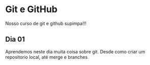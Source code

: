 # Git e GitHub

Nosso curso de git e github supimpa!!!

## Dia 01

Aprendemos neste dia muita coisa sobre git.
Desde como criar um repositorio local, até merge e branches
